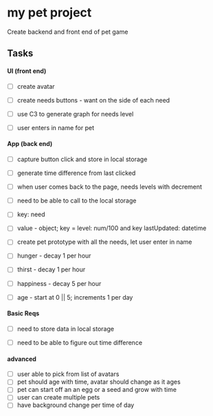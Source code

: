 # my pet project
Create backend and front end of pet game

## Tasks

#### UI (front end)
- [ ] create avatar
- [ ] create needs buttons - want on the side of each need
- [ ] use C3 to generate graph for needs level
- [ ] user enters in name for pet



#### App (back end)
- [ ] capture button click and store in local storage
- [ ] generate time difference from last clicked
- [ ] when user comes back to the page, needs levels with decrement
- [ ] need to be able to call to the local storage
- [ ] key: need
- [ ] value - object; key = level: num/100 and key lastUpdated: datetime
- [ ] create pet prototype with all the needs, let user enter in name
- [ ] hunger - decay 1 per hour
- [ ] thirst - decay 1 per hour
- [ ] happiness - decay 5 per hour
- [ ] age - start at 0 || 5; increments 1 per day


#### Basic Reqs
- [ ] need to store data in local storage
- [ ] need to be able to figure out time difference


#### advanced
- [ ] user able to pick from list of avatars
- [ ] pet should age with time, avatar should change as it ages
- [ ] pet can start off an an egg or a seed and grow with time
- [ ] user can create multiple pets
- [ ] have background change per time of day